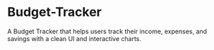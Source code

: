 # Budget-Tracker
A Budget Tracker that helps users track their income, expenses, and savings with a clean UI and interactive charts.
